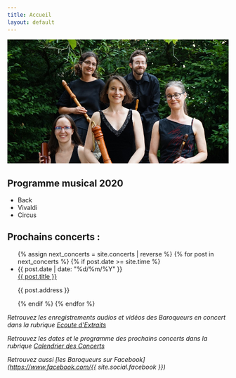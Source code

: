 ```yaml
---
title: Accueil
layout: default
---
```


![L'ensemble](assets/img/DSC07985_ensemble.jpg "L'emsemble")

## Programme musical 2020

- Back
- Vivaldi
- Circus

## Prochains concerts :

<ul class="posts noList">
  {% assign next_concerts = site.concerts | reverse  %}
  {% for post in next_concerts %}
    {% if post.date >= site.time %}
    <li>
    	<span class="date">{{ post.date | date: "%d/%m/%Y" }}</span><br>
    	<a href="{{ post.url }}">{{ post.title }}</a>
    	<p class="description">{{ post.address }}</p>
    </li>
    {% endif %}
  {% endfor %}
</ul>

_Retrouvez les enregistrements audios et vidéos des Baroqueurs en concert dans la rubrique [Ecoute d'Extraits](extraits)_

_Retrouvez les dates et le programme des prochains concerts dans la rubrique [Calendrier des Concerts](calendrier)_

_Retrouvez aussi [les Baroqueurs sur Facebook](https://www.facebook.com/{{ site.social.facebook }})_